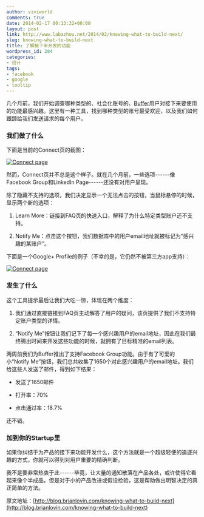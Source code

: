 ```yaml
---
author: viviworld
comments: true
date: 2014-02-17 00:13:32+00:00
layout: post
link: http://www.labazhou.net/2014/02/knowing-what-to-build-next/
slug: knowing-what-to-build-next
title: 了解接下来开发的功能
wordpress_id: 284
categories:
- 设计
tags:
- facebook
- google
- tooltip
---
```


几个月前，我们开始调查哪种类型的、社会化账号的、[Buffer](https://bufferapp.com/)用户对接下来要使用的功能最感兴趣。这里有一种工具，找到哪种类型的账号最受欢迎，以及我们如何跟踪给我们发送请求的每个用户。


### 我们做了什么


下面是当前的Connect页的截图：

[![Connect page](http://www.labazhou.net/wp-content/uploads/2014/02/fn2ypewytagpgg_small.png)](http://www.labazhou.net/wp-content/uploads/2014/02/fn2ypewytagpgg_small.png)

然而，Connect页并不总是这个样子。就在几个月前，一些选项------像Facebook Group和LinkedIn Page------还没有对用户呈现。

除了隐藏不支持的选项，我们决定显示一个无法点击的按钮，当鼠标悬停的时候，显示两个新的选项：



	
  1. Learn More：链接到FAQ页的快速入口，解释了为什么特定类型账户还不支持。

	
  2. Notify Me：点击这个按钮，我们数据库中的用户email地址就被标记为“感兴趣的某账户”。


下面是一个Google+ Profile的例子（不幸的是，它仍然不被第三方app支持）：

[![Connect page](http://www.labazhou.net/wp-content/uploads/2014/02/5ck04e7rhmewq_small.png)](http://www.labazhou.net/wp-content/uploads/2014/02/5ck04e7rhmewq_small.png)


### 发生了什么


这个工具提示最后让我们大吃一惊，体现在两个维度：



	
  1. 我们通过直接链接到FAQ页主动解答了用户的疑问，该页提供了我们不支持特定账户类型的详情。

	
  2. “Notify Me”按钮让我们记下了每一个感兴趣用户的email地址，因此在我们最终腾出时间来开发这些功能的时候，就拥有了目标精准的email列表。


两周前我们为Buffer推出了支持Facebook Group功能。由于有了可爱的小“Notify Me”按钮，我们总共收集了1650个对此感兴趣用户的email地址。我们给这些人发送了邮件，得到如下结果：

	
  * 发送了1650邮件

	
  * 打开率：70%

	
  * 点击通过率：18.7%


还不错。


### 加到你的Startup里


如果你纠结于为产品的接下来功能开发什么，这个方法就是一个超级轻便的追逐兴趣的方式，你就可以得到对用户重要的精确判断。

我不是要非常热衷于此------毕竟，让大量的通知散落在产品各处，或许使得它看起来像个半成品。但是对于小的产品改进或假设检验，这是帮助做出明智决定的真正简单的方法。

原文地址：[http://blog.brianlovin.com/knowing-what-to-build-next](http://blog.brianlovin.com/knowing-what-to-build-next)
